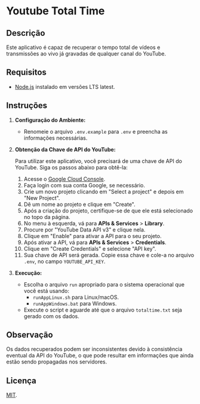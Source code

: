 # Youtube Total Time

## Descrição

Este aplicativo é capaz de recuperar o tempo total de vídeos e transmissões ao vivo já gravadas de qualquer canal do YouTube.

## Requisitos

- [Node.js](https://nodejs.org/) instalado em versões LTS latest.

## Instruções

1. **Configuração do Ambiente:**
   - Renomeie o arquivo `.env.example` para `.env` e preencha as informações necessárias.

2. **Obtenção da Chave de API do YouTube:**

   Para utilizar este aplicativo, você precisará de uma chave de API do YouTube. Siga os passos abaixo para obtê-la:

   1. Acesse o [Google Cloud Console](https://console.cloud.google.com/).
   2. Faça login com sua conta Google, se necessário.
   3. Crie um novo projeto clicando em "Select a project" e depois em "New Project".
   4. Dê um nome ao projeto e clique em "Create".
   5. Após a criação do projeto, certifique-se de que ele está selecionado no topo da página.
   6. No menu à esquerda, vá para **APIs & Services** > **Library**.
   7. Procure por "YouTube Data API v3" e clique nela.
   8. Clique em "Enable" para ativar a API para o seu projeto.
   9. Após ativar a API, vá para **APIs & Services** > **Credentials**.
   10. Clique em "Create Credentials" e selecione "API key".
   11. Sua chave de API será gerada. Copie essa chave e cole-a no arquivo `.env`, no campo `YOUTUBE_API_KEY`.

3. **Execução:**
   - Escolha o arquivo `run` apropriado para o sistema operacional que você está usando:
     - `runAppLinux.sh` para Linux/macOS.
     - `runAppWindows.bat` para Windows.
   - Execute o script e aguarde até que o arquivo `totaltime.txt` seja gerado com os dados.

## Observação

Os dados recuperados podem ser inconsistentes devido à consistência eventual da API do YouTube, o que pode resultar em informações que ainda estão sendo propagadas nos servidores.

## Licença

[MIT](https://github.com/AlexSnider/YoutubeTotalTime/blob/main/LICENSE).
